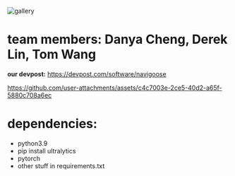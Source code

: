 ![gallery](https://github.com/user-attachments/assets/bb2808a8-cf7a-4134-99d2-dbb86081465d)

# team members: Danya Cheng, Derek Lin, Tom Wang

**our devpost:** https://devpost.com/software/navigoose

https://github.com/user-attachments/assets/c4c7003e-2ce5-40d2-a65f-5880c708a6ec


# dependencies:
- python3.9
- pip install ultralytics
- pytorch
- other stuff in requirements.txt
